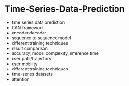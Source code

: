 # Time-Series-Data-Prediction
- time series data prediction
- GAN framework
- encoder decoder
- sequence to sequence model 
- different training techniques 
- result comparison 
- accuracy, model complexity, inference time 
- user path/trajectory 
- user mobility 
- different training techniques
- time-series datasets
- attention
  
